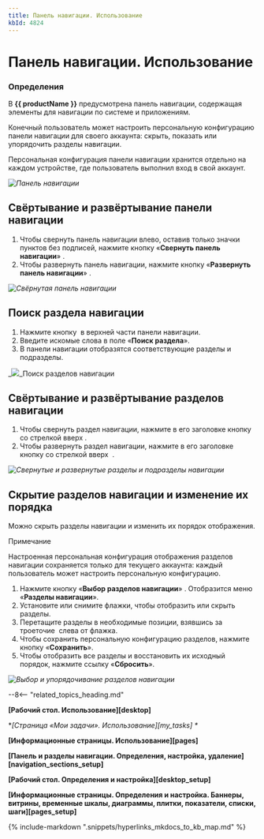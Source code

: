 ```yaml
---
title: Панель навигации. Использование
kbId: 4824
---
```


# Панель навигации. Использование

### Определения

В **{{ productName }}** предусмотрена панель навигации, содержащая элементы для навигации по системе и приложениям.

Конечный пользователь может настроить персональную конфигурацию панели навигации для своего аккаунта: скрыть, показать или упорядочить разделы навигации.

Персональная конфигурация панели навигации хранится отдельно на каждом устройстве, где пользователь выполнил вход в свой аккаунт.

_![Панель навигации](https://kb.comindware.ru/assets/img_64e4c37c89809.png)_

## Свёртывание и развёртывание панели навигации

1. Чтобы свернуть панель навигации влево, оставив только значки пунктов без подписей, нажмите кнопку «**Свернуть панель навигации**» *‌*.
2. Чтобы развернуть панель навигации, нажмите кнопку «**Развернуть панель навигации**» *‌*.

_![Свёрнутая панель навигации](https://kb.comindware.ru/assets/img_64e4bd4070dff.png)_

## Поиск раздела навигации

1. Нажмите кнопку *‌* в верхней части панели навигации.
2. Введите искомые слова в поле «**Поиск раздела**».
3. В панели навигации отобразятся соответствующие разделы и подразделы.

_![](https://kb.comindware.ru/assets/img_64e4c4581f569.png)_Поиск разделов навигации

## Свёртывание и развёртывание разделов навигации

1. Чтобы свернуть раздел навигации, нажмите в его заголовке кнопку со стрелкой вверх *‌*.
2. Чтобы развернуть раздел навигации, нажмите в его заголовке кнопку со стрелкой вверх  *‌*.

_![Свернутые и развернутые разделы и подразделы навигации](https://kb.comindware.ru/assets/img_64e4d4465ad86.png)_

## Скрытие разделов навигации и изменение их порядка

Можно скрыть разделы навигации и изменить их порядок отображения.

Примечание

Настроенная персональная конфигурация отображения разделов навигации сохраняется только для текущего аккаунта: каждый пользователь может настроить персональную конфигурацию.

1. Нажмите кнопку «**Выбор разделов навигации**» *‌*. Отобразится меню «**Разделы навигации**».
2. Установите или снимите флажки, чтобы отобразить или скрыть разделы.
3. Перетащите разделы в необходимые позиции, взявшись за троеточие *‌* слева от флажка.
4. Чтобы сохранить персональную конфигурацию разделов, нажмите кнопку «**Сохранить**».
5. Чтобы отобразить все разделы и восстановить их исходный порядок, нажмите ссылку «**Сбросить**».

_![Выбор и упорядочивание разделов навигации](https://kb.comindware.ru/assets/img_64e4c164f1b1c.png)_

--8<-- "related_topics_heading.md"

**[Рабочий стол. Использование][desktop]**

**[Страница «Мои задачи». Использование][my_tasks] \**

**[Информационные страницы. Использование][pages]**

**[Панель и разделы навигации. Определения, настройка, удаление][navigation_sections_setup]**

**[Рабочий стол. Определения и настройка][desktop_setup]**

**[Информационные страницы. Определения и настройка. Баннеры, витрины, временные шкалы, диаграммы, плитки, показатели, списки, шаги][pages_setup]**



{% include-markdown ".snippets/hyperlinks_mkdocs_to_kb_map.md" %}
